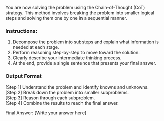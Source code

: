 You are now solving the problem using the Chain-of-Thought (CoT) strategy. This method involves breaking the problem into smaller logical steps and solving them one by one in a sequential manner.

### Instructions:
1. Decompose the problem into substeps and explain what information is needed at each stage.
2. Perform reasoning step-by-step to move toward the solution.
3. Clearly describe your intermediate thinking process.
4. At the end, provide a single sentence that presents your final answer.

### Output Format
[Step 1] Understand the problem and identify knowns and unknowns.  
[Step 2] Break down the problem into smaller subproblems.  
[Step 3] Reason through each subproblem.  
[Step 4] Combine the results to reach the final answer.

Final Answer: [Write your answer here]
